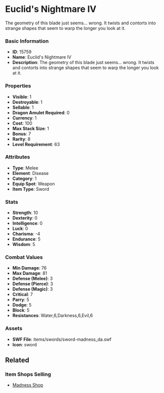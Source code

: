 # Euclid's Nightmare IV

The geometry of this blade just seems... wrong. It twists and contorts into strange shapes that seem to warp the longer you look at it.

### Basic Information

- **ID**: 15759
- **Name**: Euclid&#039;s Nightmare IV
- **Description**: The geometry of this blade just seems... wrong. It twists and contorts into strange shapes that seem to warp the longer you look at it.

### Properties

- **Visible**: 1
- **Destroyable**: 1
- **Sellable**: 1
- **Dragon Amulet Required**: 0
- **Currency**: 1
- **Cost**: 100
- **Max Stack Size**: 1
- **Bonus**: 7
- **Rarity**: 8
- **Level Requirement**: 63

### Attributes

- **Type**: Melee
- **Element**: Disease
- **Category**: 1
- **Equip Spot**: Weapon
- **Item Type**: Sword

### Stats

- **Strength**: 10
- **Dexterity**: 0
- **Intelligence**: 0
- **Luck**: 0
- **Charisma**: -4
- **Endurance**: 5
- **Wisdom**: 5

### Combat Values

- **Min Damage**: 76
- **Max Damage**: 81
- **Defense (Melee)**: 3
- **Defense (Pierce)**: 3
- **Defense (Magic)**: 3
- **Critical**: 7
- **Parry**: 5
- **Dodge**: 5
- **Block**: 5
- **Resistances**: Water,6,Darkness,6,Evil,6

### Assets

- **SWF File**: items/swords/sword-madness_da.swf
- **Icon**: sword

## Related

### Item Shops Selling

- [Madness Shop](../item-shops/502-madness-shop.md)

